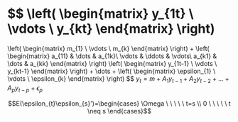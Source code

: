 
$$
\left( 
\begin{matrix}
y_{1t} \\
\vdots \\
y_{kt}
\end{matrix}
\right) 
=
\left( 
\begin{matrix}
m_{1} \\
\vdots \\
m_{k}
\end{matrix}
\right) 
+
\left( 
\begin{matrix}
a_{11} & \dots  & a_{1k}\\
\vdots  & \ddots &  \vdots\\ 
a_{k1} & \dots & a_{kk}
\end{matrix}
\right)
\left( 
\begin{matrix}
y_{1t-1} \\
\vdots \\
y_{kt-1}
\end{matrix}
\right)
+
\dots
+
\left( 
\begin{matrix}
\epsilon_{1} \\
\vdots \\
\epsilon_{k}
\end{matrix}
\right) 
$$
$y_{t}=m+A_{1}y_{t-1}+A_{2}y_{t-2}+\dots+A_{p}y_{t-p}+\epsilon_{p}$

$$E(\epsilon_{t}\epsilon_{s}')=\begin{cases}
\Omega \ \ \ \ \ t=s \\
0 \ \ \ \ \ t \neq s 
\end{cases}$$
